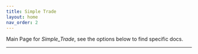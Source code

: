 ```yaml
---
title: Simple Trade
layout: home
nav_order: 2
---
```


Main Page for *Simple_Trade*, see the options below to find specific docs.

----
